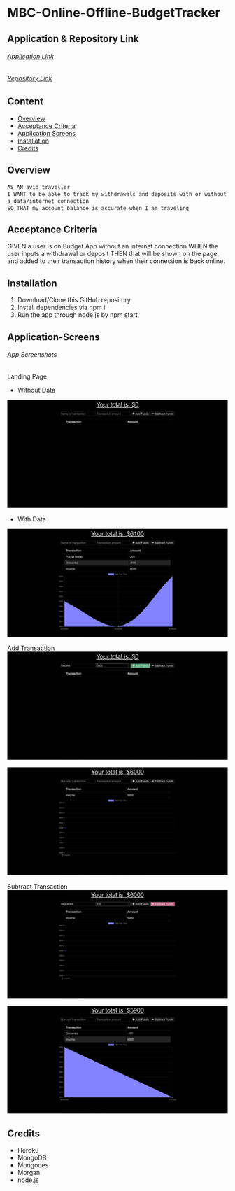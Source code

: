 # MBC-Online-Offline-BudgetTracker

## Application & Repository Link

###### [Application Link](https://fathomless-garden-87120.herokuapp.com/)

###### [Repository Link](https://github.com/Suji-GitH/MBC-Online-Offline-BudgetTracker)

## Content
- [Overview](#Overview)
- [Acceptance Criteria](#Acceptance-Criteria)
- [Application Screens](#Application-Screens)
- [Installation](#Installation)
- [Credits](#Credits)

## Overview

```
AS AN avid traveller
I WANT to be able to track my withdrawals and deposits with or without a data/internet connection
SO THAT my account balance is accurate when I am traveling
```

## Acceptance Criteria

GIVEN a user is on Budget App without an internet connection
WHEN the user inputs a withdrawal or deposit
THEN that will be shown on the page, and added to their transaction history when their connection is back online.

## Installation

1. Download/Clone this GitHub repository.
2. Install dependencies via npm i. 
3. Run the app through node.js by npm start.

## Application-Screens

###### App Screenshots

Landing Page

* Without Data
<img src = "./public/img/Screenshots/LandingPage.jpg">

* With Data
<img src = "./public/img/Screenshots/LandingPageData.jpg">

Add Transaction
<img src = "./public/img/Screenshots/AddT.jpg">

<img src = "./public/img/Screenshots/AddT1.jpg">

Subtract Transaction
<img src = "./public/img/Screenshots/SubT.jpg">

<img src = "./public/img/Screenshots/SubT1.jpg">

## Credits

- Heroku
- MongoDB
- Mongooes
- Morgan
- node.js